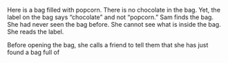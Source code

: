 Here is a bag filled with popcorn. There is no chocolate in the bag. Yet, the label on the bag says “chocolate” and not “popcorn.” Sam finds the bag. She had never seen the bag before. She cannot see what is inside the bag. She reads the label.

Before opening the bag, she calls a friend to tell them that she has just found a bag full of
